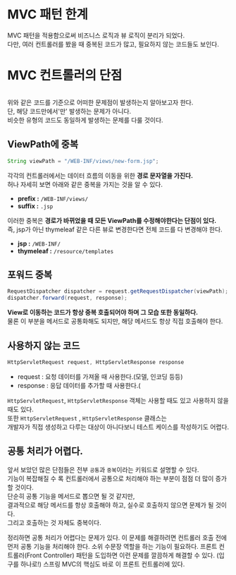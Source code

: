 MVC 패턴 한계
==================   
MVC 패턴을 적용함으로써 비즈니스 로직과 뷰 로직이 분리가 되었다.      
다만, 여러 컨트롤러를 봤을 때 중복된 코드가 많고, 필요하지 않는 코드들도 보인다.       
  
# MVC 컨트롤러의 단점    

```java

```  
위와 같은 코드를 기준으로 어떠한 문제점이 발생하는지 알아보고자 한다.              
단, 해당 코드만에서'만' 발생하는 문제가 아니다.           
비슷한 유형의 코드도 동일하게 발생하는 문제를 다룰 것이다.         
  
## ViewPath에 중복
```java
String viewPath = "/WEB-INF/views/new-form.jsp";
```
각각의 컨트롤러에서는 데이터 흐름의 이동을 위한 **경로 문자열을 가진다.**    
허나 자세히 보면 아래와 같은 중복을 가지는 것을 알 수 있다.    
  
* **prefix :** `/WEB-INF/views/`
* **suffix :** `.jsp`
      
이러한 중복은 **경로가 바뀌었을 때 모든 ViewPath를 수정해야한다는 단점이 있다.**     
즉, jsp가 아닌 thymeleaf 같은 다른 뷰로 변경한다면 전체 코드를 다 변경해야 한다.   

* **jsp :** `/WEB-INF/`
* **thymeleaf :** `/resource/templates`  
    
## 포워드 중복

```java
RequestDispatcher dispatcher = request.getRequestDispatcher(viewPath);
dispatcher.forward(request, response);
```
              
**View로 이동하는 코드가 항상 중복 호출되어야 하며 그 모습 또한 동일하다.**                 
물론 이 부분을 메서드로 공통화해도 되지만, 해당 메서드도 항상 직접 호출해야 한다.     
     
## 사용하지 않는 코드
```java
HttpServletRequest request, HttpServletResponse response
```

* request : 요청 데이터를 가져올 때 사용한다.(모델, 인코딩 등등) 
* response : 응답 데이터를 추가할 때 사용한다.(

 
`HttpServletRequest`, `HttpServletResponse` 객체는 사용할 때도 있고 사용하지 않을 때도 있다.      
또한 `HttpServletRequest` , `HttpServletResponse` 클래스는         
개발자가 직접 생성하고 다루는 대상이 아니다보니 테스트 케이스를 작성하기도 어렵다.          
    
## 공통 처리가 어렵다.
   
앞서 보았던 많은 단점들은 전부 `공통`과 `중복`이라는 키워드로 설명할 수 있다.     
기능이 복잡해질 수 록 컨트롤러에서 공통으로 처리해야 하는 부분이 점점 더 많이 증가할 것이다.   
단순히 공통 기능을 메서드로 뽑으면 될 것 같지만,    
결과적으로 해당 메서드를 항상 호출해야 하고, 실수로 호출하지 않으면 문제가 될 것이다.   
그리고 호출하는 것 자체도 중복이다. 

정리하면 공통 처리가 어렵다는 문제가 있다.
이 문제를 해결하려면 컨트롤러 호출 전에 먼저 공통 기능을 처리해야 한다. 소위 수문장 역할을 하는 기능이
필요하다. 프론트 컨트롤러(Front Controller) 패턴을 도입하면 이런 문제를 깔끔하게 해결할 수 있다.
(입구를 하나로!)
스프링 MVC의 핵심도 바로 이 프론트 컨트롤러에 있다.

